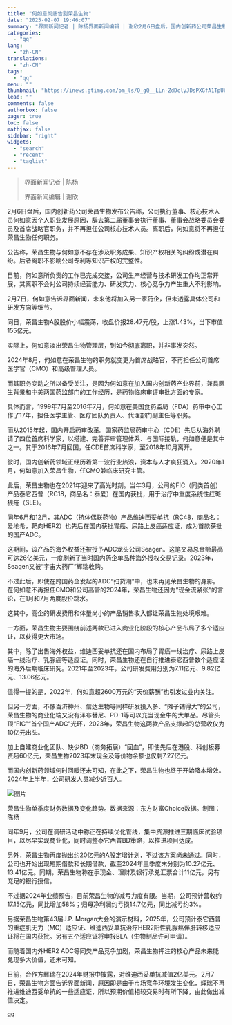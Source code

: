 ```yaml
---
title: "何如意彻底告别荣昌生物"
date: "2025-02-07 19:46:07"
summary: "界面新闻记者 | 陈杨界面新闻编辑 | 谢欣2月6日盘后，国内创新药公司荣昌生物发布公告称，公司执行..."
categories:
  - "qq"
lang:
  - "zh-CN"
translations:
  - "zh-CN"
tags:
  - "qq"
menu: ""
thumbnail: "https://inews.gtimg.com/om_ls/O_gQ__LLn-ZdDclyJDsPXGfA1TpUbwLs9mmXaYwR9lLX4AA_640360/0"
lead: ""
comments: false
authorbox: false
pager: true
toc: false
mathjax: false
sidebar: "right"
widgets:
  - "search"
  - "recent"
  - "taglist"
---
```


> 界面新闻记者 | 陈杨
> 
> 界面新闻编辑 | 谢欣

2月6日盘后，国内创新药公司荣昌生物发布公告称，公司执行董事、核心技术人员何如意因个人职业发展原因，辞去第二届董事会执行董事、董事会战略委员会委员及首席战略官职务，并不再担任公司核心技术人员。离职后，何如意将不再担任荣昌生物任何职务。

公告称，荣昌生物与何如意不存在涉及职务成果、知识产权相关的纠纷或潜在纠纷。后者离职不影响公司专利等知识产权的完整性。

目前，何如意所负责的工作已完成交接，公司生产经营与技术研发工作均正常开展，其离职不会对公司持续经营能力、研发实力、核心竞争力产生重大不利影响。

2月7日，何如意告诉界面新闻，未来他将加入另一家药企，但未透露具体公司和研发方向等细节。

同日，荣昌生物A股股价小幅震荡，收盘价报28.47元/股，上涨1.43%，当下市值155亿元。

实际上，何如意淡出荣昌生物管理层，到如今彻底离职，并非事发突然。

2024年8月，何如意在荣昌生物的职务就变更为首席战略官，不再担任公司首席医学官（CMO）和高级管理人员。

而其职务变动之所以备受关注，是因为何如意在加入国内创新药产业界前，兼具医生背景和中美两国药监部门的工作经历，是药物临床审评审批方面的专家。

具体而言，1999年7月至2016年7月，何如意在美国食药监局（FDA）药审中心工作了17年，担任医学主管、医疗团队负责人、代理部门副主任等职务。

而从2015年起，国内开启药审改革。国家药监局药审中心（CDE）先后从海外聘请了四位首席科学家，以搭建、完善评审管理体系、与国际接轨，何如意便是其中之一。其于2016年7月回国，任CDE首席科学家，至2018年10月离开。

彼时，国内创新药领域正经历着第一波行业热浪，资本与人才疯狂涌入。2020年1月，何如意加入荣昌生物，任CMO兼临床研究主管。

此后，荣昌生物也在2021年迎来了高光时刻。当年3月，公司的FIC（同类首创）产品泰它西普（RC18，商品名：泰爱）在国内获批，用于治疗中重度系统性红斑狼疮（SLE）。

同年6月和12月，其ADC（抗体偶联药物）产品维迪西妥单抗（RC48，商品名：爱地希，靶向HER2）也先后在国内获批胃癌、尿路上皮癌适应证，成为首款获批的国产ADC。

这期间，该产品的海外权益还被授予ADC龙头公司Seagen。这笔交易总金额最高可达26亿美元，一度刷新了当时国内药企单品种海外授权交易记录。2023年，Seagen又被“宇宙大药厂”辉瑞收购。

不过此后，即使在跨国药企发起的ADC“扫货潮”中，也未再见荣昌生物的身影。在何如意不再担任CMO和公司高管的2024年，荣昌生物还因为“现金流紧张“的言论，在1月和7月两度股价跳水。

这其中，高企的研发费用和体量尚小的产品销售收入都让荣昌生物处境艰难。

一方面，荣昌生物主要围绕前述两款已进入商业化阶段的核心产品布局了多个适应证，以获得更大市场。

其中，除了出售海外权益，维迪西妥单抗还在国内布局了胃癌一线治疗、尿路上皮癌一线治疗、乳腺癌等适应证。同时，荣昌生物还在自行推进泰它西普数个适应证的海外后期临床研究。2021年至2023年，公司研发费用分别为7.11亿元、9.82亿元、13.06亿元。

值得一提的是，2022年，何如意超2600万元的“天价薪酬”也引发过业内关注。

但另一方面，不像百济神州、信达生物等同样研发投入多、“摊子铺得大”的公司，荣昌生物的商业化端又没有泽布替尼、PD-1等可以充当现金牛的大单品。尽管头顶“FIC”“首个国产ADC”光环，2023年，荣昌生物这两款产品支撑起的总营收仅为10亿元出头。

加上自建商业化团队、缺少BD（商务拓展）“回血”，即使先后在港股、科创板募资超60亿元，荣昌生物2023年末现金及等价物余额也仅剩7.27亿元。

而国内创新药领域何时回暖还未可知，在此之下，荣昌生物也终于开始降本增效。2024年上半年，公司研发人员减少近百人。

![图片](https://inews.gtimg.com/om_bt/Ojzi7kK4IXSsawn5ViLEyP7MQFLl5ORuxZ5Bbnwvt_WPYAA/641)

荣昌生物单季度财务数据及变化趋势。数据来源：东方财富Choice数据。制图：陈杨

同年9月，公司在调研活动中称正在持续优化管线，集中资源推进三期临床试验项目，以尽早实现商业化，同时调整泰它西普BD策略，以推进项目达成。

另外，荣昌生物再度抛出约20亿元的A股定增计划，不过该方案尚未通过。同时，公司也开始出现短期借款和长期借款，截至2024年三季度末分别为10.27亿元、13.41亿元。同期，荣昌生物称在手现金、理财及银行承兑汇票合计11亿元，另有充足的银行授信。

不过据2024年业绩预告，目前荣昌生物的减亏力度有限。当期，公司预计营收约17.15亿元，同比增加58%；归母净利润约亏损14.7亿元，同比减亏约3%。

另据荣昌生物第43届J.P. Morgan大会的演示材料，2025年，公司预计泰它西普的重症肌无力（MG）适应证、维迪西妥单抗治疗HER2阳性乳腺癌伴肝转移适应证将在国内获批。另有五个适应证将申报BLA（生物制品许可申请）。

而随着国内外HER2 ADC等同类产品竞争加剧，荣昌生物押注的核心产品未来能兑现多大价值，还未可知。

日前，合作方辉瑞在2024年财报中披露，对维迪西妥单抗减值2亿美元。2月7日，荣昌生物方面告诉界面新闻，原因即是由于市场竞争环境发生变化，辉瑞不再推进维迪西妥单抗的一些适应证，所以预期价值相较交易时有所下降，由此做出减值决定。

[qq](https://new.qq.com/rain/a/20250207A086DT00)

